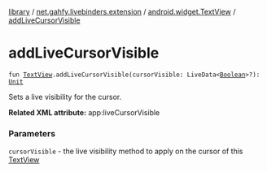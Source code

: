 [library](../../index.md) / [net.gahfy.livebinders.extension](../index.md) / [android.widget.TextView](index.md) / [addLiveCursorVisible](./add-live-cursor-visible.md)

# addLiveCursorVisible

`fun `[`TextView`](https://developer.android.com/reference/android/widget/TextView.html)`.addLiveCursorVisible(cursorVisible: LiveData<`[`Boolean`](https://kotlinlang.org/api/latest/jvm/stdlib/kotlin/-boolean/index.html)`>?): `[`Unit`](https://kotlinlang.org/api/latest/jvm/stdlib/kotlin/-unit/index.html)

Sets a live visibility for the cursor.

**Related XML attribute:** app:liveCursorVisible

### Parameters

`cursorVisible` - the live visibility method to apply on the cursor of this [TextView](https://developer.android.com/reference/android/widget/TextView.html)